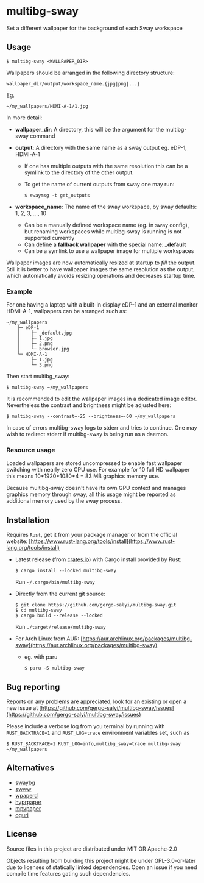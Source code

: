 # multibg-sway

Set a different wallpaper for the background of each Sway workspace

## Usage

    $ multibg-sway <WALLPAPER_DIR>

Wallpapers should be arranged in the following directory structure:

    wallpaper_dir/output/workspace_name.{jpg|png|...}

Eg.

    ~/my_wallpapers/HDMI-A-1/1.jpg

In more detail:

- **wallpaper_dir**: A directory, this will be the argument for the multibg-sway command

- **output**: A directory with the same name as a sway output eg. eDP-1, HDMI-A-1
  - If one has multiple outputs with the same resolution this can be a symlink to the directory of the other output. 
  - To get the name of current outputs from sway one may run:

        $ swaymsg -t get_outputs

- **workspace_name**: The name of the sway workspace, by sway defaults: 1, 2, 3, ..., 10
  - Can be a manually defined workspace name (eg. in sway config), but renaming workspaces while multibg-sway is running is not supported currently
  - Can define a **fallback wallpaper** with the special name: **_default**
  - Can be a symlink to use a wallpaper image for multiple workspaces

Wallpaper images are now automatically resized at startup to _fill_ the output. Still it is better to have wallpaper images the same resolution as the output, which automatically avoids resizing operations and decreases startup time.

### Example

For one having a laptop with a built-in display eDP-1 and an external monitor HDMI-A-1, wallpapers can be arranged such as:

    ~/my_wallpapers
        ├─ eDP-1
        │    ├─ _default.jpg
        │    ├─ 1.jpg
        │    ├─ 2.png
        │    └─ browser.jpg
        └─ HDMI-A-1
             ├─ 1.jpg
             └─ 3.png

Then start multibg_sway:

    $ multibg-sway ~/my_wallpapers

It is recommended to edit the wallpaper images in a dedicated image editor. Nevertheless the contrast and brightness might be adjusted here:

    $ multibg-sway --contrast=-25 --brightness=-60 ~/my_wallpapers

In case of errors multibg-sway logs to stderr and tries to continue. One may wish to redirect stderr if multibg-sway is being run as a daemon.

### Resource usage

Loaded wallpapers are stored uncompressed to enable fast wallpaper switching with nearly zero CPU use. For example for 10 full HD wallpaper this means 10\*1920\*1080\*4 = 83 MB graphics memory use.

Because multibg-sway doesn't have its own GPU context and manages graphics memory through sway, all this usage might be reported as additional memory used by the sway process.

## Installation

Requires `Rust`, get it from your package manager or from the official website: [https://www.rust-lang.org/tools/install](https://www.rust-lang.org/tools/install)

- Latest release (from [crates.io](https://crates.io/crates/multibg-sway)) with Cargo install provided by Rust:

      $ cargo install --locked multibg-sway

  Run `~/.cargo/bin/multibg-sway`

- Directly from the current git source:

      $ git clone https://github.com/gergo-salyi/multibg-sway.git
      $ cd multibg-sway
      $ cargo build --release --locked

  Run `./target/release/multibg-sway`

- For Arch Linux from AUR: [https://aur.archlinux.org/packages/multibg-sway](https://aur.archlinux.org/packages/multibg-sway)
  - eg. with paru

        $ paru -S multibg-sway

## Bug reporting

Reports on any problems are appreciated, look for an existing or open a new issue at [https://github.com/gergo-salyi/multibg-sway/issues](https://github.com/gergo-salyi/multibg-sway/issues)

Please include a verbose log from you terminal by running with `RUST_BACKTRACE=1` and `RUST_LOG=trace` environment variables set, such as

    $ RUST_BACKTRACE=1 RUST_LOG=info,multibg_sway=trace multibg-sway ~/my_wallpapers

## Alternatives

- [swaybg](https://github.com/swaywm/swaybg)
- [swww](https://github.com/Horus645/swww)
- [wpaperd](https://github.com/danyspin97/wpaperd)
- [hyprpaper](https://github.com/hyprwm/hyprpaper)
- [mpvpaper](https://github.com/GhostNaN/mpvpaper)
- [oguri](https://github.com/vilhalmer/oguri)

## License

Source files in this project are distributed under MIT OR Apache-2.0

Objects resulting from building this project might be under GPL-3.0-or-later due to licenses of statically linked dependencies. Open an issue if you need compile time features gating such dependencies.
